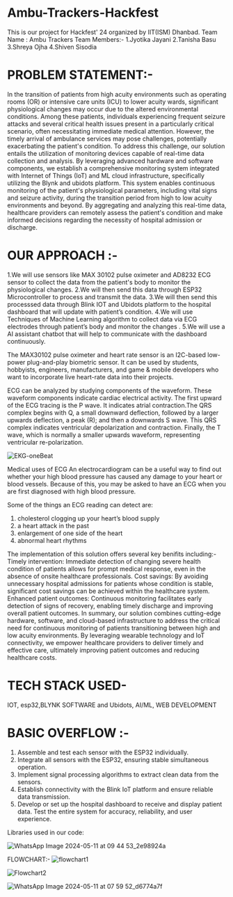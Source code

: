 # Ambu-Trackers-Hackfest
This is our project for Hackfest' 24 organized by IIT(ISM) Dhanbad.
Team Name : Ambu Trackers
Team Members:-
1.Jyotika Jayani
2.Tanisha Basu
3.Shreya Ojha 
4.Shiven Sisodia
# PROBLEM STATEMENT:-
In the transition of patients from high acuity environments such as operating
rooms (OR) or intensive care units (ICU) to lower acuity wards, significant
physiological changes may occur due to the altered environmental conditions.
Among these patients, individuals experiencing frequent seizure attacks and several critical health issues present in a particularly critical scenario,
often necessitating immediate medical attention. However, the timely arrival of ambulance services may pose
challenges, potentially exacerbating the patient's condition.
To address this challenge, our solution entails the utilization of 
monitoring devices capable of real-time data collection and analysis. By
leveraging advanced hardware and software components, we establish a
comprehensive monitoring system integrated with Internet of Things (IoT) and ML
cloud infrastructure, specifically utilizing the Blynk and ubidots platform.
This system enables continuous monitoring of the patient's physiological
parameters, including vital signs and seizure activity, during the transition
period from high to low acuity environments and beyond. By aggregating
and analyzing this real-time data, healthcare providers can remotely
assess the patient's condition and make informed decisions regarding the
necessity of hospital admission or discharge.
# OUR APPROACH :-
1.We will use sensors like MAX 30102 pulse oximeter and AD8232 ECG sensor to collect  the data from the patient's body to monitor the physiological changes.
2.We will then send this data through ESP32 Microcontroller to process  and transmit the data.
3.We will then send this processsed data through Blink IOT and Ubidots platform to  the hospital dashboard that will update with patient’s condition.
4.We will use  Techniques of Machine Learning algorithm to collect data via ECG electrodes through patient’s body and monitor the changes .
5.We will use a AI assistant chatbot that will help to communicate with the dashboard continuously.

The MAX30102 pulse oximeter and heart rate sensor is an I2C-based low-power plug-and-play biometric sensor. It can be used by students, hobbyists, engineers, manufacturers, and game & mobile developers who want to incorporate live heart-rate data into their projects.

ECG can be analyzed by studying components of the waveform. These waveform components indicate cardiac electrical activity. The first upward of the ECG tracing is the P wave. It indicates atrial contraction.The QRS complex begins with Q, a small downward deflection, followed by a larger upwards deflection, a peak (R); and then a downwards S wave. This QRS complex indicates ventricular depolarization and contraction. Finally, the T wave, which is normally a smaller upwards waveform, representing ventricular re-polarization.

![EKG-oneBeat](https://github.com/JyotikaJayani-08/Ambu-Trackers-Hackfest/assets/158709375/816e12fe-87a0-452d-8d45-0b804d940e9c)


Medical uses of ECG
An electrocardiogram can be a useful way to find out whether your high blood pressure has caused any damage to your heart or blood vessels. Because of this, you may be asked to have an ECG when you are first diagnosed with high blood pressure.

Some of the things an ECG reading can detect are:
1. cholesterol clogging up your heart’s blood supply
2. a heart attack in the past
3. enlargement of one side of the heart
4. abnormal heart rhythms

The implementation of this solution offers several key benifits
including:-
Timely intervention: Immediate detection of changing severe health condition of patients allows for prompt medical response, 
even in the absence of onsite healthcare professionals.
Cost savings: By avoiding unnecessary hospital admissions
for patients whose condition is stable, significant cost savings
can be achieved within the healthcare system.
Enhanced patient outcomes: Continuous monitoring
facilitates early detection of signs of recovery, enabling
timely discharge and improving overall patient outcomes.
In summary, our solution combines cutting-edge hardware,
software, and cloud-based infrastructure to address the critical need
for continuous monitoring of patients transitioning between high
and low acuity environments. By leveraging wearable technology
and IoT connectivity, we empower healthcare providers to deliver
timely and effective care, ultimately improving patient outcomes
and reducing healthcare costs.

# TECH STACK USED-
IOT, esp32,BLYNK SOFTWARE and Ubidots, AI/ML, WEB DEVELOPMENT
# BASIC OVERFLOW :- 
1. Assemble and test each sensor with the ESP32 individually.
2. Integrate all sensors with the ESP32, ensuring stable
simultaneous operation.
3. Implement signal processing algorithms to extract clean data
from the sensors.
4. Establish connectivity with the Blink IoT platform and ensure
reliable data transmission.
5. Develop or set up the hospital dashboard to receive and display
patient data.
Test the entire system for accuracy, reliability, and user
experience.

Libraries used in our code:

![WhatsApp Image 2024-05-11 at 09 44 53_2e98924a](https://github.com/JyotikaJayani-08/Ambu-Trackers-Hackfest/assets/158709375/c6519b49-622f-452d-b71e-7d0ee6c9098c)


FLOWCHART:-
![flowchart1](https://github.com/JyotikaJayani-08/Ambu-Trackers-Hackfest/assets/158709375/a285302e-5a47-499d-9100-6872e2eb5ed3)







![Flowchart2](https://github.com/JyotikaJayani-08/Ambu-Trackers-Hackfest/assets/158709375/8be35b2c-c3a5-4ea1-8ebe-9675b1182fc6)








![WhatsApp Image 2024-05-11 at 07 59 52_d6774a7f](https://github.com/JyotikaJayani-08/Ambu-Trackers-Hackfest/assets/158709375/a61305d4-b74f-4476-9eb3-25c95ce8897b)

